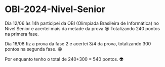 # OBI-2024-Nivel-Senior
Dia 12/06 às 14h participei da OBI (Olimpíada Brasileira de Informática) no Nível Senior e acertei mais da metade da prova 😎
Totalizando 240 pontos na primera fase.

Dia 16/08 fiz a prova da fase 2 e acertei 3/4 da prova, totalizando 300 pontos na segunda fase. 😁

Por enquanto tenho o total de 240+300 = 540 pontos. 👽
